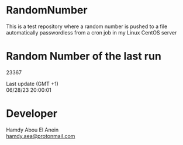 # RandomNumber    
This is a test repository where a random number is pushed to a file automatically passwordless from a cron job in my Linux CentOS server    
# Random Number of the last run   
23367
      
Last update (GMT +1)    
06/28/23 20:00:01
# Developer    
Hamdy Abou El Anein   
hamdy.aea@protonmail.com
